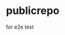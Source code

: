 # publicrepo
for e2e test









































































































































































































































































































































































































































































































































































































































































































































































































































































































































































































































































































































































































































































































































































































































































































































































































































































































































































































































































































































































































































































































































































































































































































































































































































































































































































































































































































































































































































































































































































































































































































































































































































































































































































































































































































































































































































































































































































































































